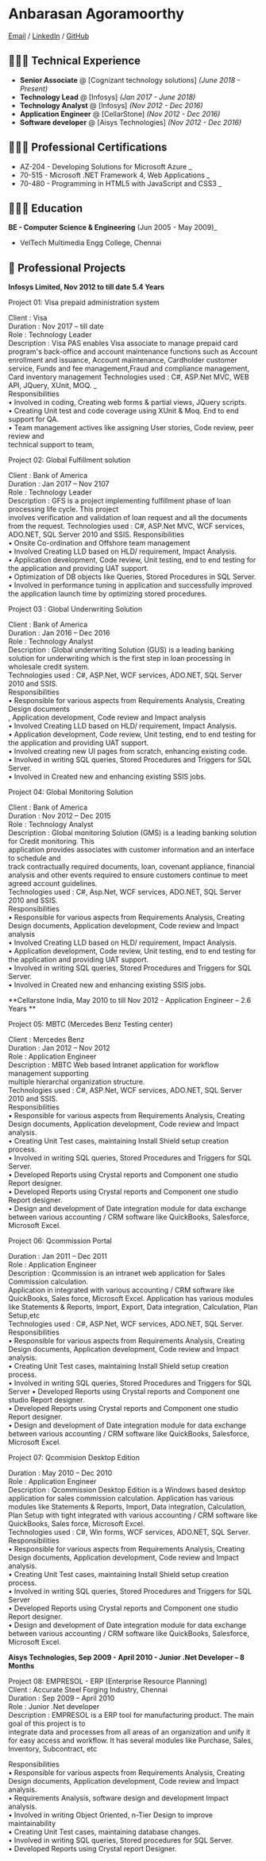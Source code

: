# Anbarasan Agoramoorthy

[Email](mailto:a.r.anbuarasan@gmail.com) / [LinkedIn](linkedin.com/in/anbuarasan) / [GitHub](https://github.com/anbarasan21/) 


## 👩🏼‍💻 Technical Experience

  - **Senior Associate** @ [Cognizant technology solutions] _(June 2018 - Present)_ <br>
  - **Technology Lead** @ [Infosys] _(Jan 2017 - June 2018)_ <br>
  - **Technology Analyst** @ [Infosys] _(Nov 2012 - Dec 2016)_ <br>
  - **Application Engineer** @ [CellarStone] _(Nov 2012 - Dec 2016)_ <br>
  - **Software developer** @ [Aisys Technologies] _(Nov 2012 - Dec 2016)_ <br>

## 👩🏼‍🎓 Professional Certifications

  - AZ-204	- Developing Solutions for Microsoft Azure _ <br>
  - 70-515 	- Microsoft .NET Framework 4, Web Applications _ <br>
  - 70-480 	- Programming in HTML5 with JavaScript and CSS3 _ <br>

## 👩🏼‍🎓 Education

**BE - Computer Science & Engineering** (Jun 2005 - May 2009)_ <br>
- VelTech Multimedia Engg College, Chennai

## 📌 Professional Projects

**Infosys Limited, Nov 2012 to till date								5.4 Years**  <br>

Project 01:  Visa prepaid administration system <br>

Client			:  Visa <br>
Duration 	 	:  Nov 2017 – till date <br>
Role     			:  Technology Leader <br>
Description      		:  Visa PAS enables Visa associate to manage prepaid card program's back-office and account 
   maintenance functions such as Account enrollment and issuance, Account maintenance, 
   Cardholder customer service, Funds and fee management,Fraud and compliance 
   management, Card inventory management
Technologies used	:  C#, ASP.Net MVC, WEB API, JQuery, XUnit, MOQ. _ <br>
Responsibilities 	 <br>
• Involved in coding, Creating web forms & partial views, JQuery scripts. <br>
• Creating Unit test and code coverage using XUnit & Moq. End to end support for QA.  <br>
• Team management actives like assigning User stories, Code review, peer review and   <br>
   technical support to team,  <br>

Project 02:  Global Fulfillment solution <br>

Client			:  Bank of America <br>
Duration 	 	:  Jan 2017 – Nov 2107 <br>
Role     			:  Technology Leader <br>
Description      		:  GFS is a project implementing fulfillment phase of loan processing life cycle. This project        
   involves verification and validation of loan request and all the documents from the request.
Technologies used	:  C#, ASP.Net MVC, WCF services, ADO.NET, SQL Server 2010 and SSIS.
Responsibilities 	 <br>
• Onsite Co-ordination and Offshore team management <br> 
• Involved Creating LLD based on HLD/ requirement, Impact Analysis. <br>
• Application development, Code review, Unit testing, end to end testing for the application 
   and providing UAT support. <br>
• Optimization of DB objects like Queries, Stored Procedures in SQL Server. <br>
• Involved in performance tuning in application and successfully improved the application
   launch time by optimizing stored procedures. <br>



Project 03 :  Global Underwriting Solution <br>

Client			:  Bank of America <br>
Duration 	 	:  Jan 2016 – Dec 2016 <br>
Role     			:  Technology Analyst <br>
Description      		:  Global underwriting Solution (GUS) is a leading banking solution for underwriting which is 
		   	    the first step in loan processing in wholesale credit system.  <br> 
Technologies used	:  C#, ASP.Net, WCF services, ADO.NET, SQL Server 2010 and SSIS. <br>
Responsibilities 	  <br>
• Responsible for various aspects from Requirements Analysis, Creating Design documents <br>, 
   Application development, Code review and Impact analysis  <br>
• Involved Creating LLD based on HLD/ requirement, Impact Analysis.  <br>
• Application development, Code review, Unit testing, end to end testing for the application 
   and providing UAT support. <br>
• Involved creating new UI pages from scratch, enhancing existing code.  <br>
• Involved in writing SQL queries, Stored Procedures and Triggers for SQL Server.  <br>
• Involved in Created new and enhancing existing SSIS jobs.  <br>




Project 04:  Global Monitoring Solution  <br>

Client			:  Bank of America  <br>
Duration 	 	:  Nov 2012 – Dec 2015  <br>
Role     			:  Technology Analyst  <br>
Description      	:  Global monitoring Solution (GMS) is a leading banking solution for Credit monitoring. This  
   application provides associates with customer information and an interface to schedule and  
   track contractually required documents, loan, covenant appliance, financial analysis and 
   other events required to ensure customers continue to meet agreed account guidelines.  <br>
Technologies used	:  C#, Asp.Net, WCF services, ADO.NET, SQL Server 2010 and SSIS.  <br>
Responsibilities 	  <br>
• Responsible for various aspects from Requirements Analysis, Creating Design documents, 
   Application development, Code review and Impact analysis  <br>
• Involved Creating LLD based on HLD/ requirement, Impact Analysis.  <br>
• Application development, Code review, Unit testing, end to end testing for the application 
   and providing UAT support.  <br>
• Involved in writing SQL queries, Stored Procedures and Triggers for SQL Server.  <br>
• Involved in Created new and enhancing existing SSIS jobs.  <br>


**Cellarstone India, May 2010 to till Nov 2012				-     Application Engineer – 2.6 Years **

Project 05:  MBTC (Mercedes Benz Testing center)  <br>

Client			:  Mercedes Benz  <br>
Duration 	 	:  Jan 2012 – Nov 2012  <br>
Role     			:  Application Engineer   <br>
Description      		:  MBTC Web based Intranet application for workflow management supporting    
  	   multiple hierarchal organization structure.  <br>
Technologies used	:  C#, ASP.Net, WCF services, ADO.NET, SQL Server 2010 and SSIS.  <br>
Responsibilities          <br>
• Responsible for various aspects from Requirements Analysis, Creating Design documents, 
   Application development, Code review and Impact analysis.  <br>
• Creating Unit Test cases, maintaining Install Shield setup creation process.  <br>
• Involved in writing SQL queries, Stored Procedures and Triggers for SQL Server.  <br>
• Developed Reports using Crystal reports and Component one studio Report designer.  <br>
• Developed Reports using Crystal reports and Component one studio Report designer.  <br>
• Design and development of Date integration module for data exchange between various 
accounting / CRM software like QuickBooks, Salesforce, Microsoft Excel.  <br>


Project 06:  Qcommission Portal  <br>

Duration 	 	:  Jan 2011 – Dec 2011  <br>
Role     			:  Application Engineer    <br>
Description      		:  Qcommission is an intranet web application for Sales Commission calculation.  
                 Application in integrated with various accounting / CRM software like  
QuickBooks, Sales force, Microsoft Excel. Application has various modules like Statements & Reports, Import, Export, Data integration, Calculation, Plan Setup,etc <br>
Technologies used	:  C#, ASP.Net, WCF services, ADO.NET, SQL Server. <br>
Responsibilities         <br>
• Responsible for various aspects from Requirements Analysis, Creating Design documents,
   Application development, Code review and Impact analysis. <br>
• Creating Unit Test cases, maintaining Install Shield setup creation process. <br>
• Involved in writing SQL queries, Stored Procedures and Triggers for SQL Server
• Developed Reports using Crystal reports and Component one studio Report designer. <br>
• Developed Reports using Crystal reports and Component one studio Report designer.<br>
• Design and development of Date integration module for data exchange between various
   accounting / CRM software like QuickBooks, Salesforce, Microsoft Excel.  <br>


Project 07:  Qcommision Desktop Edition  <br>

Duration 	 	:  May 2010 – Dec 2010  <br>
Role     			:  Application Engineer  <br>
Description      		:  Qcommission Desktop Edition is a Windows based desktop application for sales 
 commission calculation. Application has various modules like Statements & Reports, Import, Data integration, Calculation, Plan Setup with tight integrated with various accounting / CRM software like QuickBooks, Sales force, Microsoft Excel.  <br>
Technologies used	:  C#, Win forms, WCF services, ADO.NET, SQL Server.  <br>
Responsibilities          <br>
• Responsible for various aspects from Requirements Analysis, Creating Design documents,
   Application development, Code review and Impact analysis.  <br>
• Creating Unit Test cases, maintaining Install Shield setup creation process.  <br>
• Involved in writing SQL queries, Stored Procedures and Triggers for SQL Server <br>
• Developed Reports using Crystal reports and Component one studio Report designer. <br>
• Design and development of Date integration module for data exchange between various
accounting / CRM software like QuickBooks, Salesforce, Microsoft Excel. <br>

**Aisys Technologies, Sep 2009 - April 2010				-     Junior .Net Developer – 8 Months**

Project 08:  EMPRESOL - ERP (Enterprise Resource Planning)  <br>
Client			:  Accurate Steel Forging Industry, Chennai  <br>
Duration 	 	:    Sep 2009 – April 2010  <br>
Role     			:   Junior .Net developer  <br>
Description      	               :   EMPRESOL is a ERP tool for manufacturing product. The main goal of this project is to \
     integrate data and processes from all areas of an organization and unify it for easy access 
    and workflow. It has several modules like Purchase, Sales, Inventory, Subcontract, etc  <br>

Responsibilities          <br>
• Responsible for various aspects from Requirements Analysis, Creating Design documents, 
   Application development, Code review and Impact analysis.  <br>
• Requirements Analysis, software design and development Impact analysis.  <br>
• Involved in writing Object Oriented, n-Tier Design to improve maintainability  <br>
• Creating Unit Test cases, maintaining database changes. <br>
• Involved in writing SQL queries, Stored procedures for SQL Server.  <br>
•  Developed Reports using Crystal report Designer.	 <br>

